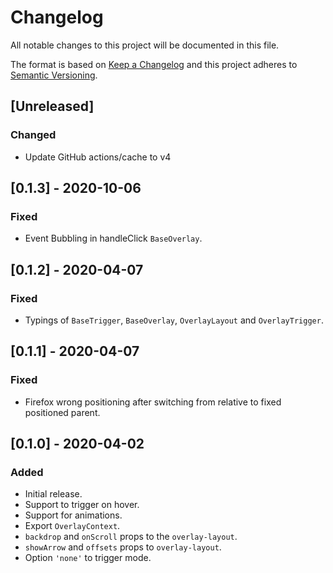 # Changelog

All notable changes to this project will be documented in this file.

The format is based on [Keep a Changelog](http://keepachangelog.com/en/1.0.0/)
and this project adheres to [Semantic Versioning](http://semver.org/spec/v2.0.0.html).

## [Unreleased]

### Changed

- Update GitHub actions/cache to v4

## [0.1.3] - 2020-10-06

### Fixed
- Event Bubbling in handleClick `BaseOverlay`.

## [0.1.2] - 2020-04-07
### Fixed
- Typings of `BaseTrigger`, `BaseOverlay`, `OverlayLayout` and `OverlayTrigger`.

## [0.1.1] - 2020-04-07
### Fixed
- Firefox wrong positioning after switching from relative to fixed positioned parent.

## [0.1.0] - 2020-04-02
### Added
- Initial release.
- Support to trigger on hover.
- Support for animations.
- Export `OverlayContext`.
- `backdrop` and `onScroll` props to the `overlay-layout`.
- `showArrow` and `offsets` props to `overlay-layout`.
- Option `'none'` to trigger mode.
